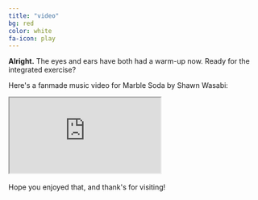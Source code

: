 ```yaml
---
title: "video"
bg: red
color: white
fa-icon: play
---
```


**Alright.** The eyes and ears have both had a warm-up now. Ready for the integrated exercise?

Here's a fanmade music video for Marble Soda by Shawn Wasabi:

<div class="icontain-video">
	<iframe src="https://www.youtube.com/embed/h9tJ57Qao_Y" allowfullscreen></iframe>
</div>

<br>
Hope you enjoyed that, and thank's for visiting!
